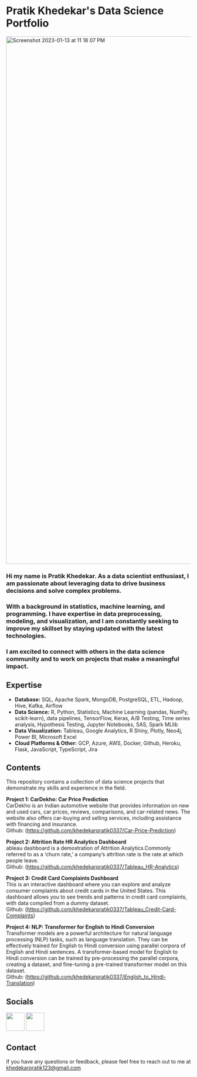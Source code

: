 # Pratik Khedekar's Data Science Portfolio

<img width="1438" alt="Screenshot 2023-01-13 at 11 18 07 PM" src="https://user-images.githubusercontent.com/105503399/212450360-63e64e58-cd07-4525-84fa-7366c1dab19f.png">

### Hi my name is Pratik Khedekar. As a data scientist enthusiast, I am passionate about leveraging data to drive business decisions and solve complex problems. 
### With a background in statistics, machine learning, and programming. I have expertise in data preprocessing, modeling, and visualization, and I am constantly seeking to improve my skillset by staying updated with the latest technologies.

### I am excited to connect with others in the data science community and to work on projects that make a meaningful impact.

## Expertise
* **Database:** SQL, Apache Spark, MongoDB, PostgreSQL, ETL, Hadoop, Hive, Kafka, Airflow
* **Data Science:** R, Python, Statistics, Machine Learning (pandas, NumPy, scikit-learn), data pipelines, TensorFlow, Keras, A/B Testing, Time series analysis, Hypothesis Testing, Jupyter Notebooks, SAS, Spark MLlib
* **Data Visualization:** Tableau, Google Analytics, R Shiny, Plotly, Neo4j, Power BI, Microsoft Excel
* **Cloud Platforms & Other:** GCP, Azure, AWS, Docker, Github, Heroku, Flask, JavaScript, TypeScript, Jira


## Contents
This repository contains a collection of data science projects that demonstrate my skills and experience in the field.

**Project 1: CarDekho: Car Price Prediction** <br />
CarDekho is an Indian automotive website that provides information on new and used cars, car prices, reviews, comparisons, and car-related news. The website also offers car-buying and selling services, including assistance with financing and insurance.<br />
Github: (https://github.com/khedekarpratik0337/Car-Price-Prediction)

**Project 2: Attrition Rate HR Analytics Dashboard** <br />
ableau dashboard is a demostration of Attrition Analytics.Commonly referred to as a ‘churn rate,’ a company’s attrition rate is the rate at which people leave.<br />
Github: (https://github.com/khedekarpratik0337/Tableau_HR-Analytics)

**Project 3: Credit Card Complaints Dashboard** <br />
This is an interactive dashboard where you can explore and analyze consumer complaints about credit cards in the United States. This dashboard allows you to see trends and patterns in credit card complaints, with data compiled from a dummy dataset.<br />
Github: (https://github.com/khedekarpratik0337/Tableau_Credit-Card-Complaints)

**Project 4: NLP: Transformer for English to Hindi Conversion** <br />
Transformer models are a powerful architecture for natural language processing (NLP) tasks, such as language translation. They can be effectively trained for English to Hindi conversion using parallel corpora of English and Hindi sentences. A transformer-based model for English to Hindi conversion can be trained by pre-processing the parallel corpora, creating a dataset, and fine-tuning a pre-trained transformer model on this dataset. <br />
Github: (https://github.com/khedekarpratik0337/English_to_Hindi-Translation)
## Socials

<p align="left"> <a href="https://www.linkedin.com/in/pratik-khedekar/" target="_blank" rel="noreferrer"><img src="https://raw.githubusercontent.com/danielcranney/readme-generator/main/public/icons/socials/linkedin.svg" width="50" height="50" /></a>
<a href="https://www.github.com/khedekarpratik0337" target="_blank" rel="noreferrer"><img src="https://raw.githubusercontent.com/danielcranney/readme-generator/main/public/icons/socials/github.svg" width="50" height="50" /></a></p>

## Contact
If you have any questions or feedback, please feel free to reach out to me at [khedekarpratik123@gmail.com](mailto:khedekarpratik123@gmail.com)
